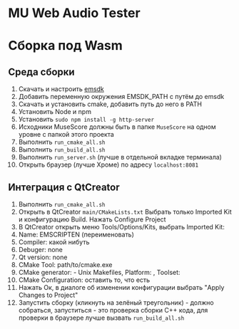 # MU Web Audio Tester

Сборка под Wasm
===============


Среда сборки
------------

1. Скачать и настроить [emsdk](https://emscripten.org/docs/getting_started/downloads.html) 
2. Добавить переменную окружения EMSDK_PATH с путём до emsdk
3. Скачать и установить cmake, добавить путь до него в PATH
4. Установить Node и npm
5. Установить `sudo npm install -g http-server`
6. Исходники MuseScore должны быть в папке `MuseScore` на одном уровне с папкой этого проекта
7. Выполнить `run_cmake_all.sh`
8. Выполнить `run_build_all.sh`
9. Выполнить `run_server.sh` (лучше в отдельной вкладке терминала)
10. Открыть браузер (лучше Хроме) по адресу `localhost:8081`

Интеграция с QtCreator
----------------------

1. Выполнить `run_cmake_all.sh`
2. Открыть в QtCreator `main/CMakeLists.txt` Выбрать только Imported Kit и конфигурацию Build. Нажать Configure Project
3. В QtCreator открыть меню Tools/Options/Kits, выбрать Imported Kit: 
  1. Name: EMSCRIPTEN (переименовать)
  2. Compiler: какой нибуть
  3. Debuger: none
  4. Qt version: none
  5. CMake Tool: path/to/cmake.exe
  6. CMake generator: <none> - Unix Makefiles, Platform: <none>, Toolset: <none>
  7. CMake Configuration: оставить то, что есть
  8. Нажать Ок, в диалоге об изменении конфигурации выбрать "Apply Changes to Project"
5. Запустить сборку (кликнуть на зелёный треугольник) - должно собраться, запуститься - это проверка сборки С++ кода, для проверки в браузере лучше вызвать `run_build_all.sh`